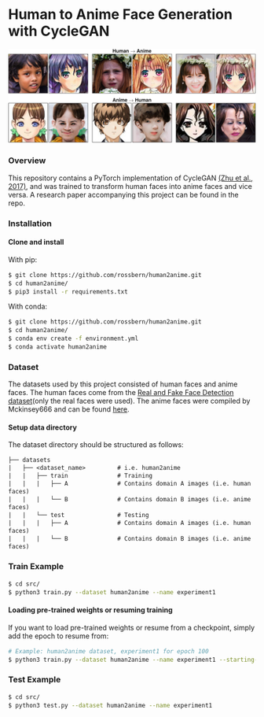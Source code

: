 # Human to Anime Face Generation with CycleGAN

<p align="center">
    <img src="images/banner.png" width="1000">
</p>
    
### Overview
This repository contains a PyTorch implementation of CycleGAN [(Zhu et al., 2017)](https://arxiv.org/abs/1703.10593), and was trained to transform human faces into anime faces and vice versa. A research paper accompanying this project can be found in the repo. 

### Installation

#### Clone and install

With pip:
```bash
$ git clone https://github.com/rossbern/human2anime.git
$ cd human2anime/
$ pip3 install -r requirements.txt
```

With conda:
```bash
$ git clone https://github.com/rossbern/human2anime.git
$ cd human2anime/
$ conda env create -f environment.yml
$ conda activate human2anime
```

### Dataset

The datasets used by this project consisted of human faces and anime faces. The human faces come from the [Real and Fake Face Detection dataset](https://www.kaggle.com/ciplab/real-and-fake-face-detection)(only the real faces were used). The anime faces were compiled by Mckinsey666 and can be found [here](https://github.com/bchao1/Anime-Face-Dataset).

#### Setup data directory

The dataset directory should be structured as follows:

    ├── datasets                   
    |   ├── <dataset_name>         # i.e. human2anime
    |   |   ├── train              # Training
    |   |   |   ├── A              # Contains domain A images (i.e. human faces)
    |   |   |   └── B              # Contains domain B images (i.e. anime faces)
    |   |   └── test               # Testing
    |   |   |   ├── A              # Contains domain A images (i.e. human faces)
    |   |   |   └── B              # Contains domain B images (i.e. anime faces)

### Train Example

```bash
$ cd src/
$ python3 train.py --dataset human2anime --name experiment1
```

#### Loading pre-trained weights or resuming training

If you want to load pre-trained weights or resume from a checkpoint, simply add the epoch to resume from:

```bash
# Example: human2anime dataset, experiment1 for epoch 100
$ python3 train.py --dataset human2anime --name experiment1 --starting-epoch 100
```

### Test Example

```bash
$ cd src/
$ python3 test.py --dataset human2anime --name experiment1
```
